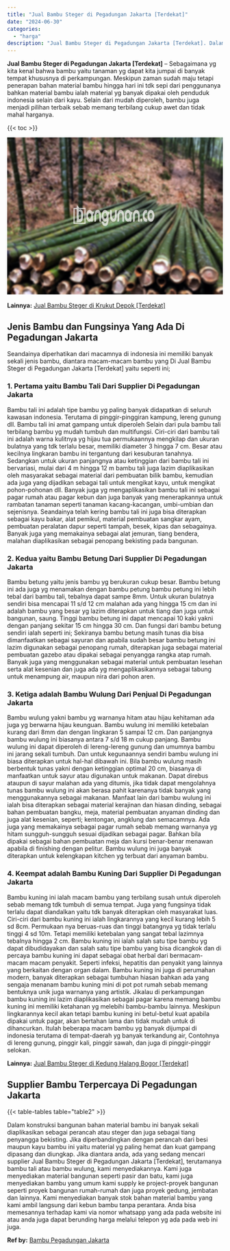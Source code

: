```yaml
---
title: "Jual Bambu Steger di Pegadungan Jakarta [Terdekat]"
date: "2024-06-30"
categories: 
  - "harga"
description: "Jual Bambu Steger di Pegadungan Jakarta [Terdekat]. Dalam konstruksi bangunan bahan material bambu ini banyak sekali diaplikasikan sebagai perancah atau steg..."
---
```


**Jual Bambu Steger di Pegadungan Jakarta \[Terdekat\]** – Sebagaimana yg kita kenal bahwa bambu yaitu tanaman yg dapat kita jumpai di banyak tempat khususnya di perkampungan. Meskipun zaman sudah maju tetapi penerapan bahan material bambu hingga hari ini tdk sepi dari penggunanya bahkan material bambu ialah material yg banyak dipakai oleh penduduk indonesia selain dari kayu. Selain dari mudah diperoleh, bambu juga menjadi pilihan terbaik sebab memang terbilang cukup awet dan tidak mahal harganya.

{{< toc >}}

![Jual Bambu Steger di Pegadungan Jakarta [Terdekat]](/images/jual-bambu-tali-07.png)

**Lainnya:** [Jual Bambu Steger di Krukut Depok \[Terdekat\]](https://bambu.bangunan.co/jual-bambu-steger-di-krukut-depok-terdekat/)

## Jenis Bambu dan Fungsinya Yang Ada Di Pegadungan Jakarta

Seandainya diperhatikan dari macamnya di indonesia ini memiliki banyak sekali jenis bambu, diantara macam-macam bambu yang Di Jual Bambu Steger di Pegadungan Jakarta \[Terdekat\] yaitu seperti ini;

### 1\. Pertama yaitu Bambu Tali Dari Supplier Di Pegadungan Jakarta

Bambu tali ini adalah tipe bambu yg paling banyak didapatkan di seluruh kawasan indonesia. Terutama di pinggir-pinggiran kampung, lereng gunung dll. Bambu tali ini amat gampang untuk diperoleh Selain dari pula bambu tali terbilang bambu yg mudah tumbuh dan multifungsi. Ciri-ciri dari bambu tali ini adalah warna kulitnya yg hijau tua permukaannya mengkilap dan ukuran bulatnya yang tdk terlalu besar, memiliki diameter 3 hingga 7 cm. Besar atau kecilnya lingkaran bambu ini tergantung dari kesuburan tanahnya. Sedangkan untuk ukuran panjangnya atau ketinggian dari bambu tali ini bervariasi, mulai dari 4 m hingga 12 m bambu tali juga lazim diaplikasikan oleh masyarakat sebagai material dari pembuatan bilik bambu, kemudian ada juga yang dijadikan sebagai tali untuk mengikat kayu, untuk mengikat pohon-pohonan dll. Banyak juga yg mengaplikasikan bambu tali ini sebagai pagar rumah atau pagar kebun dan juga banyak yang menerapkannya untuk rambatan tanaman seperti tanaman kacang-kacangan, umbi-umbian dan sejenisnya. Seandainya telah kering bambu tali ini juga bisa diterapkan sebagai kayu bakar, alat pemikul, material pembuatan sangkar ayam, pembuatan peralatan dapur seperti tampah, besek, kipas dan sebagainya. Banyak juga yang memakainya sebagai alat jemuran, tiang bendera, malahan diaplikasikan sebagai penopang bekisting pada bangunan.

### 2\. Kedua yaitu Bambu Betung Dari Supplier Di Pegadungan Jakarta

Bambu betung yaitu jenis bambu yg berukuran cukup besar. Bambu betung ini ada juga yg menamakan dengan bambu petung bambu petung ini lebih tebal dari bambu tali, tebalnya dapat sampe 8mm. Untuk ukuran bulatnya sendiri bisa mencapai 11 s/d 12 cm malahan ada yang hingga 15 cm dan ini adalah bambu yang besar yg lazim diterapkan untuk tiang dan juga untuk bangunan, saung. Tinggi bambu betung ini dapat mencapai 10 kaki yakni dengan panjang sekitar 15 cm hingga 30 cm. Dan fungsi dari bambu betung sendiri ialah seperti ini; Sekiranya bambu betung masih tunas dia bisa dimanfaatkan sebagai sayuran dan apabila sudah besar bambu betung ini lazim digunakan sebagai penopang rumah, diterapkan juga sebagai material pembuatan gazebo atau dipakai sebagai penyangga rangka atap rumah. Banyak juga yang menggunakan sebagai material untuk pembuatan lesehan serta alat kesenian dan juga ada yg mengaplikasikannya sebagai tabung untuk menampung air, maupun nira dari pohon aren.

### 3\. Ketiga adalah Bambu Wulung Dari Penjual Di Pegadungan Jakarta

Bambu wulung yakni bambu yg warnanya hitam atau hijau kehitaman ada juga yg berwarna hijau keunguan. Bambu wulung ini memiliki ketebalan kurang dari 8mm dan dengan lingkaran 5 sampai 12 cm. Dan panjangnya bambu wulung ini biasanya antara 7 s/d 18 m cukup panjang. Bambu wulung ini dapat diperoleh di lereng-lereng gunung dan umumnya bambu ini jarang sekali tumbuh. Dan untuk kegunaannya sendiri bambu wulung ini biasa diterapkan untuk hal-hal dibawah ini. Bila bambu wulung masih berbentuk tunas yakni dengan ketinggian optimal 20 cm, biasanya di manfaatkan untuk sayur atau digunakan untuk makanan. Dapat direbus ataupun di sayur malahan ada yang ditumis, jika tidak dapat mengolahnya tunas bambu wulung ini akan berasa pahit karenanya tidak banyak yang menggunakannya sebagai makanan. Manfaat lain dari bambu wulung ini ialah bisa diterapkan sebagai material kerajinan dan hiasan dinding, sebagai bahan pembuatan bangku, meja, material pembuatan anyaman dinding dan juga alat kesenian, seperti; kentongan, angklung dan semacamnya. Ada juga yang memakainya sebagai pagar rumah sebab memang warnanya yg hitam sungguh-sungguh sesuai dijadikan sebagai pagar. Bahkan bila dipakai sebagai bahan pembuatan meja dan kursi benar-benar menawan apabila di finishing dengan pelitur. Bambu wulung ini juga banyak diterapkan untuk kelengkapan kitchen yg terbuat dari anyaman bambu.

### 4\. Keempat adalah Bambu Kuning Dari Supplier Di Pegadungan Jakarta

Bambu kuning ini ialah macam bambu yang terbilang susah untuk diperoleh sebab memang tdk tumbuh di semua tempat. Juga yang fungsinya tidak terlalu dapat diandalkan yaitu tdk banyak diterapkan oleh masyarakat luas. Ciri-ciri dari bambu kuning ini ialah lingkarannya yang kecil kurang lebih 5 sd 8cm. Permukaan nya beruas-ruas dan tinggi batangnya yg tidak terlalu tinggi 4 sd 10m. Tetapi memiliki ketebalan yang sangat tebal lazimnya tebalnya hingga 2 cm. Bambu kuning ini ialah salah satu tipe bambu yg dapat dibudidayakan dan salah satu tipe bambu yang bisa dicangkok dan di percaya bambu kuning ini dapat sebagai obat herbal dari bermacam-macam macam penyakit. Seperti infeksi, hepatitis dan penyakit yang lainnya yang berkaitan dengan organ dalam. Bambu kuning ini juga di perumahan modern, banyak diterapkan sebagai tumbuhan hiasan bahkan ada yang sengaja menanam bambu kuning mini di pot pot rumah sebab memang bentuknya unik juga warnanya yang artistik. Jikalau di perkampungan bambu kuning ini lazim diaplikasikan sebagai pagar karena memang bambu kuning ini memiliki ketahanan yg melebihi bambu-bambu lainnya. Meskipun lingkarannya kecil akan tetapi bambu kuning ini betul-betul kuat apabila dipakai untuk pagar, akan bertahan lama dan tidak mudah untuk di dihancurkan. Itulah beberapa macam bambu yg banyak dijumpai di indonesia terutama di tempat-daerah yg banyak terkandung air, Contohnya di lereng gunung, pinggir kali, pinggir sawah, dan juga di pinggir-pinggir selokan.

**Lainnya:** [Jual Bambu Steger di Kedung Halang Bogor \[Terdekat\]](https://bambu.bangunan.co/jual-bambu-steger-di-kedung-halang-bogor-terdekat/)

## Supplier Bambu Terpercaya Di Pegadungan Jakarta

{{< table-tables table="table2" >}}

Dalam konstruksi bangunan bahan material bambu ini banyak sekali diaplikasikan sebagai perancah atau steger dan juga sebagai tiang penyangga bekisting. Jika diperbandingkan dengan perancah dari besi maupun kayu bambu ini yaitu material yg paling hemat dan kuat gampang dipasang dan diungkap. Jika diantara anda, ada yang sedang mencari supplier Jual Bambu Steger di Pegadungan Jakarta \[Terdekat\], terutamanya bambu tali atau bambu wulung, kami menyediakannya. Kami juga menyediakan material bangunan seperti pasir dan batu, kami juga menyediakan bambu yang umum kami supply ke project-proyek bangunan seperti proyek bangunan rumah-rumah dan juga proyek gedung, jembatan dan lainnya. Kami menyediakan banyak stok bahan material bambu yang kami ambil langsung dari kebun bambu tanpa perantara. Anda bisa memesannya terhadap kami via nomor whatsapp yang ada pada website ini atau anda juga dapat berunding harga melalui telepon yg ada pada web ini juga.

**Ref by:** [Bambu Pegadungan Jakarta](https://id.wikipedia.org/wiki/Bambu)
